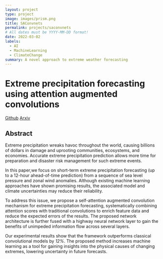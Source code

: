 ```yaml
---
layout: project
type: project
image: images/prism.png
title: SAConvnets
permalink: projects/saconvnets
# All dates must be YYYY-MM-DD format!
date: 2022-03-02
labels:
  - AI
  - MachineLearning
  - ClimateChange
summary: A novel approach to extreme weather forecasting
---
```


# Extreme precipitation forecasting using attention augmented convolutions

[Github](https://github.com/weichen-huang/climatenets)
[Arxiv](https://arxiv.org/abs/2201.13408)

## Abstract

Extreme precipitation wreaks havoc throughout the world, causing billions of dollars in damage and uprooting communities, ecosystems, and economies. Accurate extreme precipitation prediction allows more time for preparation and disaster risk management for such extreme events.

In this paper,we focus on short-term extreme precipitation forecasting (up to a 12-hour ahead-of-time prediction) from a sequence of sea level pressure and zonal wind anomalies. Although existing machine learning approaches have shown promising results, the associated model and climate uncertainties may reduce their reliability. 

To address this issue, we propose a self-attention augmented convolution mechanism for extreme precipitation forecasting, systematically combining attention scores with traditional convolutions to enrich feature data and reduce the expected errors of the results. The proposed network architecture is further fused with a highway neural network layer to gain the benefits of unimpeded information flow across several layers. 

Our experimental results show that the framework outperforms classical convolutional models by *12%*. The proposed method increases machine learning as a tool for gaining insights into the physical causes of changing extremes, lowering
uncertainty in future forecasts.

